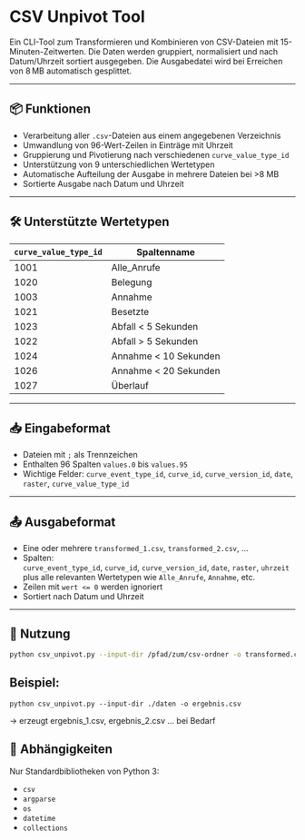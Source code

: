 # CSV Unpivot Tool

Ein CLI-Tool zum Transformieren und Kombinieren von CSV-Dateien mit 15-Minuten-Zeitwerten. Die Daten werden gruppiert, normalisiert und nach Datum/Uhrzeit sortiert ausgegeben. Die Ausgabedatei wird bei Erreichen von 8 MB automatisch gesplittet.

---

## 📦 Funktionen

- Verarbeitung aller `.csv`-Dateien aus einem angegebenen Verzeichnis
- Umwandlung von 96-Wert-Zeilen in Einträge mit Uhrzeit
- Gruppierung und Pivotierung nach verschiedenen `curve_value_type_id`
- Unterstützung von 9 unterschiedlichen Wertetypen
- Automatische Aufteilung der Ausgabe in mehrere Dateien bei >8 MB
- Sortierte Ausgabe nach Datum und Uhrzeit

---

## 🛠 Unterstützte Wertetypen

| `curve_value_type_id` | Spaltenname            |
|-----------------------|------------------------|
| 1001                  | Alle_Anrufe            |
| 1020                  | Belegung               |
| 1003                  | Annahme                |
| 1021                  | Besetzte               |
| 1023                  | Abfall < 5 Sekunden    |
| 1022                  | Abfall > 5 Sekunden    |
| 1024                  | Annahme < 10 Sekunden  |
| 1026                  | Annahme < 20 Sekunden  |
| 1027                  | Überlauf               |

---

## 📥 Eingabeformat

- Dateien mit `;` als Trennzeichen
- Enthalten 96 Spalten `values.0` bis `values.95`
- Wichtige Felder: `curve_event_type_id`, `curve_id`, `curve_version_id`, `date`, `raster`, `curve_value_type_id`

---

## 📤 Ausgabeformat

- Eine oder mehrere `transformed_1.csv`, `transformed_2.csv`, …
- Spalten:  
  `curve_event_type_id`, `curve_id`, `curve_version_id`, `date`, `raster`, `uhrzeit`  
  plus alle relevanten Wertetypen wie `Alle_Anrufe`, `Annahme`, etc.
- Zeilen mit `wert <= 0` werden ignoriert
- Sortiert nach Datum und Uhrzeit

---

## 🚀 Nutzung

```bash
python csv_unpivot.py --input-dir /pfad/zum/csv-ordner -o transformed.csv
```

## Beispiel:

```
python csv_unpivot.py --input-dir ./daten -o ergebnis.csv
```

→ erzeugt ergebnis_1.csv, ergebnis_2.csv … bei Bedarf

## 🧰 Abhängigkeiten

Nur Standardbibliotheken von Python 3:

- `csv`
- `argparse`
- `os`
- `datetime`
- `collections`
